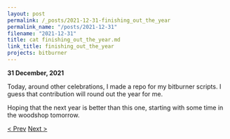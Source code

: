 ```yaml
---
layout: post
permalink: /_posts/2021-12-31-finishing_out_the_year
permalink_name: "/posts/2021-12-31"
filename: "2021-12-31"
title: cat finishing_out_the_year.md
link_title: finishing_out_the_year
projects: bitburner
---
```

**31 December, 2021**

Today, around other celebrations, I made a repo for my bitburner scripts. I guess that contribution will round out the year for me.

Hoping that the next year is better than this one, starting with some time in the woodshop tomorrow.

[< Prev](/_posts/2021-12-30-site_work_etc)    [Next >](/all_caught_up)
